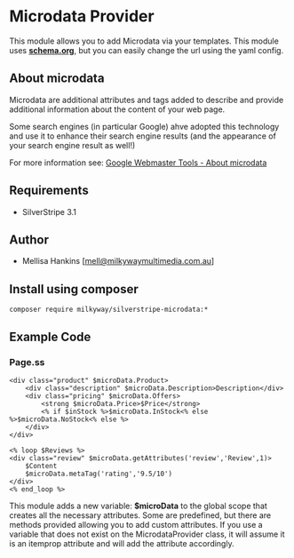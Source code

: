 # Microdata Provider

This module allows you to add Microdata via your templates. This module uses **[schema.org](http://www.schema.org/)**, but you can easily change the url using the yaml config.

## About microdata

Microdata are additional attributes and tags added to describe and provide additional information about the content of your web page.

Some search engines (in particular Google) ahve adopted this technology and use it to enhance their search engine results (and the
appearance of your search engine result as well!)

For more information see: [Google Webmaster Tools - About microdata](https://support.google.com/webmasters/answer/176035)

## Requirements

*  SilverStripe 3.1

## Author

*  Mellisa Hankins [mell@milkywaymultimedia.com.au]

## Install using composer

```
composer require milkyway/silverstripe-microdata:*
```

## Example Code

### Page.ss
```
<div class="product" $microData.Product>
    <div class="description" $microData.Description>Description</div>
    <div class="pricing" $microData.Offers>
        <strong $microData.Price>$Price</strong>
        <% if $inStock %>$microData.InStock<% else %>$microData.NoStock<% else %>
    </div>
</div>

<% loop $Reviews %>
<div class="review" $microData.getAttributes('review','Review',1)>
    $Content
    $microData.metaTag('rating','9.5/10')
</div>
<% end_loop %>
```

This module adds a new variable: **$microData** to the global scope that creates all the necessary attributes. Some are predefined,
but there are methods provided allowing you to add custom attributes. If you use a variable that does not exist on the MicrodataProvider class,
it will assume it is an itemprop attribute and will add the attribute accordingly.